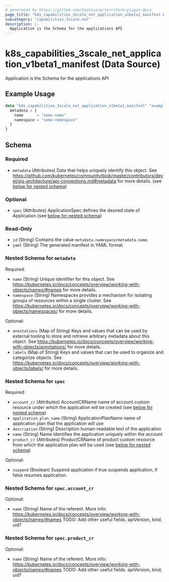 ```yaml
---
# generated by https://github.com/hashicorp/terraform-plugin-docs
page_title: "k8s_capabilities_3scale_net_application_v1beta1_manifest Data Source - terraform-provider-k8s"
subcategory: "capabilities.3scale.net"
description: |-
  Application is the Schema for the applications API
---
```


# k8s_capabilities_3scale_net_application_v1beta1_manifest (Data Source)

Application is the Schema for the applications API

## Example Usage

```terraform
data "k8s_capabilities_3scale_net_application_v1beta1_manifest" "example" {
  metadata = {
    name      = "some-name"
    namespace = "some-namespace"
  }
}
```

<!-- schema generated by tfplugindocs -->
## Schema

### Required

- `metadata` (Attributes) Data that helps uniquely identify this object. See https://github.com/kubernetes/community/blob/master/contributors/devel/sig-architecture/api-conventions.md#metadata for more details. (see [below for nested schema](#nestedatt--metadata))

### Optional

- `spec` (Attributes) ApplicationSpec defines the desired state of Application (see [below for nested schema](#nestedatt--spec))

### Read-Only

- `id` (String) Contains the value `metadata.namespace/metadata.name`.
- `yaml` (String) The generated manifest in YAML format.

<a id="nestedatt--metadata"></a>
### Nested Schema for `metadata`

Required:

- `name` (String) Unique identifier for this object. See https://kubernetes.io/docs/concepts/overview/working-with-objects/names/#names for more details.
- `namespace` (String) Namespaces provides a mechanism for isolating groups of resources within a single cluster. See https://kubernetes.io/docs/concepts/overview/working-with-objects/namespaces/ for more details.

Optional:

- `annotations` (Map of String) Keys and values that can be used by external tooling to store and retrieve arbitrary metadata about this object. See https://kubernetes.io/docs/concepts/overview/working-with-objects/annotations/ for more details.
- `labels` (Map of String) Keys and values that can be used to organize and categorize objects. See https://kubernetes.io/docs/concepts/overview/working-with-objects/labels/ for more details.


<a id="nestedatt--spec"></a>
### Nested Schema for `spec`

Required:

- `account_cr` (Attributes) AccountCRName name of account custom resource under which the application will be created (see [below for nested schema](#nestedatt--spec--account_cr))
- `application_plan_name` (String) ApplicationPlanName name of application plan that the application will use
- `description` (String) Description human-readable text of the application
- `name` (String) Name identifies the application uniquely within the account
- `product_cr` (Attributes) ProductCRName of product custom resource from which the application plan will be used (see [below for nested schema](#nestedatt--spec--product_cr))

Optional:

- `suspend` (Boolean) Suspend application if true suspends application, if false resumes application.

<a id="nestedatt--spec--account_cr"></a>
### Nested Schema for `spec.account_cr`

Optional:

- `name` (String) Name of the referent. More info: https://kubernetes.io/docs/concepts/overview/working-with-objects/names/#names TODO: Add other useful fields. apiVersion, kind, uid?


<a id="nestedatt--spec--product_cr"></a>
### Nested Schema for `spec.product_cr`

Optional:

- `name` (String) Name of the referent. More info: https://kubernetes.io/docs/concepts/overview/working-with-objects/names/#names TODO: Add other useful fields. apiVersion, kind, uid?
